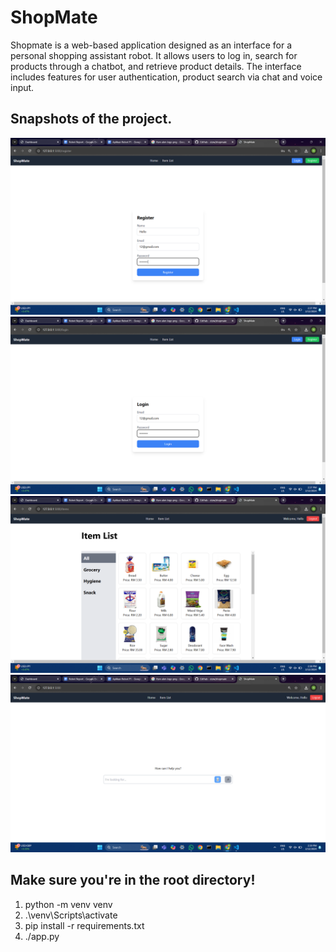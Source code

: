 # ShopMate
Shopmate is a web-based application designed as an interface for a personal shopping assistant robot. It allows users to log in, search for products through a chatbot, and retrieve product details. The interface includes features for user authentication, product search via chat and voice input.
## Snapshots of the project.
![Register page](https://github.com/NaveenSivakumar-byte/shop_mate/blob/master/Screenshot%202024-12-02%20143733.png?raw=true)
![Login page](https://github.com/NaveenSivakumar-byte/shop_mate/blob/master/Screenshot%202024-12-02%20143754.png?raw=true)
![Item list page](https://github.com/NaveenSivakumar-byte/shop_mate/blob/master/Screenshot%202024-12-02%20143842.png?raw=true)
![Chat/Voice seach page](https://github.com/NaveenSivakumar-byte/shop_mate/blob/master/Screenshot%202024-12-02%20143945.png?raw=true)
## Make sure you're in the root directory!
1. python -m venv venv
2. .\venv\Scripts\activate
3. pip install -r requirements.txt
4. ./app.py
